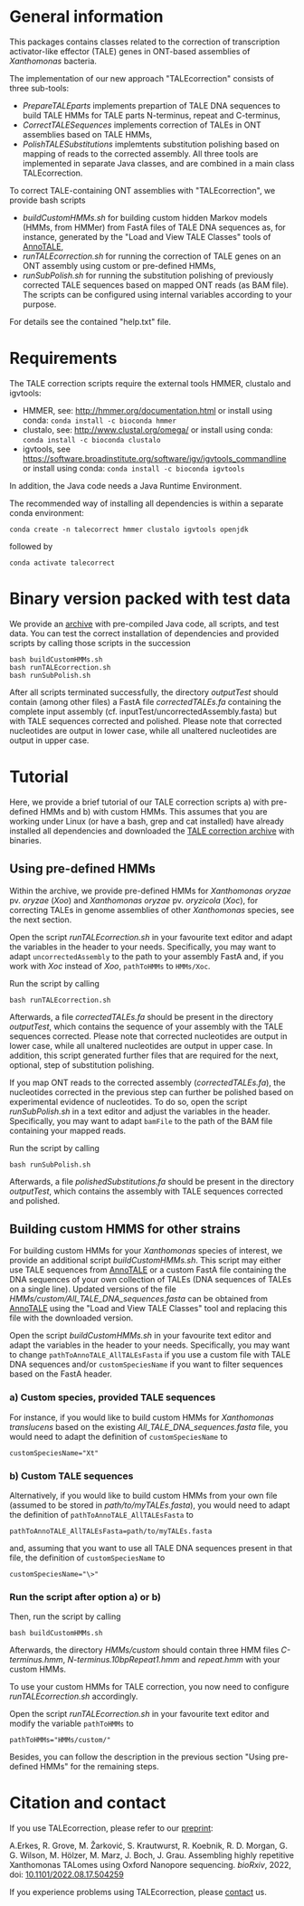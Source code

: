 # General information

This packages contains classes related to the correction of transcription activator-like effector (TALE) genes in ONT-based assemblies of *Xanthomonas* bacteria.

The implementation of our new approach "TALEcorrection" consists of three sub-tools:
- *PrepareTALEparts* implements prepartion of TALE DNA sequences to build TALE HMMs for TALE parts N-terminus, repeat and C-terminus,
- *CorrectTALESequences* implements correction of TALEs in ONT assemblies based on TALE HMMs,
- *PolishTALESubstitutions* implemtents substitution polishing based on mapping of reads to the corrected assembly.
All three tools are implemented in separate Java classes, and are combined in a main class TALEcorrection.

To correct TALE-containing ONT assemblies with "TALEcorrection", we provide bash scripts
- *buildCustomHMMs.sh* for building custom hidden Markov models (HMMs, from HMMer) from FastA files of TALE DNA sequences as, for instance, generated by the "Load and View TALE Classes" tools of [AnnoTALE](https://www.jstacs.de/index.php/AnnoTALE),
- *runTALEcorrection.sh* for running the correction of TALE genes on an ONT assembly using custom or pre-defined HMMs,
- *runSubPolish.sh* for running the substitution polishing of previously corrected TALE sequences based on mapped ONT reads (as BAM file).
The scripts can be configured using internal variables according to your purpose. 

For details see the contained "help.txt" file.

# Requirements

The TALE correction scripts require the external tools HMMER, clustalo and igvtools:
- HMMER, see: http://hmmer.org/documentation.html or install using conda: `conda install -c bioconda hmmer`
- clustalo, see: http://www.clustal.org/omega/ or install using conda: `conda install -c bioconda clustalo`
- igvtools, see https://software.broadinstitute.org/software/igv/igvtools_commandline or install using conda: `conda install -c bioconda igvtools`

In addition, the Java code needs a Java Runtime Environment.

The recommended way of installing all dependencies is within a separate conda environment:

`conda create -n talecorrect hmmer clustalo igvtools openjdk`
    

followed by

`conda activate talecorrect`


# Binary version packed with test data

We provide an [archive](https://www.jstacs.de/downloads/TALECorrection_scripts.zip) with pre-compiled Java code, all scripts, and test data.
You can test the correct installation of dependencies and provided scripts by calling those scripts in the succession


    bash buildCustomHMMs.sh
    bash runTALEcorrection.sh
    bash runSubPolish.sh


After all scripts terminated successfully, the directory *outputTest* should contain (among other files) a FastA file *correctedTALEs.fa* containing the complete input assembly (cf. inputTest/uncorrectedAssembly.fasta) but with TALE sequences corrected and polished.
Please note that corrected nucleotides are output in lower case, while all unaltered nucleotides are output in upper case.

# Tutorial

Here, we provide a brief tutorial of our TALE correction scripts a) with pre-defined HMMs and b) with custom HMMs. This assumes that you are working under Linux (or have a bash, grep and cat installed) have already installed all dependencies and downloaded the [TALE correction archive](https://www.jstacs.de/downloads/TALECorrection_scripts.zip) with binaries.

## Using pre-defined HMMs

Within the archive, we provide pre-defined HMMs for *Xanthomonas oryzae* pv. *oryzae* (*Xoo*) and *Xanthomonas oryzae* pv. *oryzicola* (*Xoc*), for correcting TALEs in genome assemblies of other *Xanthomonas* species, see the next section.

Open the script *runTALEcorrection.sh* in your favourite text editor and adapt the variables in the header to your needs. Specifically, you may want to adapt `uncorrectedAssembly` to the path to your assembly FastA and, if you work with *Xoc* instead of *Xoo*, `pathToHMMs` to `HMMs/Xoc`.

Run the script by calling

`bash runTALEcorrection.sh`

Afterwards, a file *correctedTALEs.fa* should be present in the directory *outputTest*, which contains the sequence of your assembly with the TALE sequences corrected. Please note that corrected nucleotides are output in lower case, while all unaltered nucleotides are output in upper case.
In addition, this script generated further files that are required for the next, optional, step of substitution polishing.

If you map ONT reads to the corrected assembly (*correctedTALEs.fa*), the nucleotides corrected in the previous step can further be polished based on experimental evidence of nucleotides.
To do so, open the script *runSubPolish.sh* in a text editor and adjust the variables in the header. Specifically, you may want to adapt `bamFile` to the path of the BAM file containing your mapped reads.

Run the script by calling

`bash runSubPolish.sh`

Afterwards, a file *polishedSubstitutions.fa* should be present in the directory *outputTest*, which contains the assembly with TALE sequences corrected and polished.

## Building custom HMMS for other strains

For building custom HMMs for your *Xanthomonas* species of interest, we provide an additional script *buildCustomHMMs.sh*.
This script may either use TALE sequences from [AnnoTALE](https://www.jstacs.de/index.php/AnnoTALE) or a custom FastA file containing the DNA sequences of your own collection of TALEs (DNA sequences of TALEs on a single line). Updated versions of the file *HMMs/custom/All_TALE_DNA_sequences.fasta* can be obtained from [AnnoTALE](https://www.jstacs.de/index.php/AnnoTALE) using the "Load and View TALE Classes" tool and replacing this file with the downloaded version.

Open the script *buildCustomHMMs.sh* in your favourite text editor and adapt the variables in the header to your needs. Specifically, you may want to change `pathToAnnoTALE_AllTALEsFasta` if you use a custom file with TALE DNA sequences and/or `customSpeciesName` if you want to filter sequences based on the FastA header.

### a) Custom species, provided TALE sequences

For instance, if you would like to build custom HMMs for *Xanthomonas translucens* based on the existing *All_TALE_DNA_sequences.fasta* file, you would need to adapt the definition of `customSpeciesName` to

`customSpeciesName="Xt"`

### b) Custom TALE sequences

Alternatively, if you would like to build custom HMMs from your own file (assumed to be stored in *path/to/myTALEs.fasta*), you would need to adapt the definition of `pathToAnnoTALE_AllTALEsFasta` to

`pathToAnnoTALE_AllTALEsFasta=path/to/myTALEs.fasta`

and, assuming that you want to use all TALE DNA sequences present in that file, the definition of `customSpeciesName` to

`customSpeciesName="\>"`

### Run the script after option a) or b)

Then, run the script by calling

`bash buildCustomHMMs.sh`

Afterwards, the directory *HMMs/custom* should contain three HMM files *C-terminus.hmm*, *N-terminus.10bpRepeat1.hmm* and *repeat.hmm* with your custom HMMs.

To use your custom HMMs for TALE correction, you now need to configure *runTALEcorrection.sh* accordingly.

Open the script *runTALEcorrection.sh* in your favourite text editor and modify the variable `pathToHMMs` to

`pathToHMMs="HMMs/custom/"`

Besides, you can follow the description in the previous section "Using pre-defined HMMs" for the remaining steps.


# Citation and contact

If you use TALEcorrection, please refer to our [preprint](https://doi.org/10.1101/2022.08.17.504259):

A.Erkes, R. Grove, M. Žarković, S. Krautwurst, R. Koebnik, R. D. Morgan, G. G. Wilson, M. Hölzer, M. Marz, J. Boch, J. Grau. Assembling highly repetitive Xanthomonas TALomes using Oxford Nanopore sequencing. *bioRxiv*, 2022, doi: [10.1101/2022.08.17.504259](https://doi.org/10.1101/2022.08.17.504259)

If you experience problems using TALEcorrection, please [contact](mailto:grau@informatik.uni-halle.de) us.
